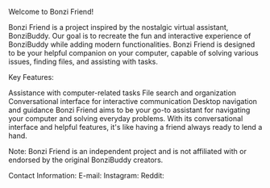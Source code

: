 Welcome to Bonzi Friend!

Bonzi Friend is a project inspired by the nostalgic virtual assistant, BonziBuddy. Our goal is to recreate the fun and interactive experience of BonziBuddy while adding modern functionalities. Bonzi Friend is designed to be your helpful companion on your computer, capable of solving various issues, finding files, and assisting with tasks.

Key Features:

Assistance with computer-related tasks
File search and organization
Conversational interface for interactive communication
Desktop navigation and guidance
Bonzi Friend aims to be your go-to assistant for navigating your computer and solving everyday problems. With its conversational interface and helpful features, it's like having a friend always ready to lend a hand.

Note: Bonzi Friend is an independent project and is not affiliated with or endorsed by the original BonziBuddy creators.

Contact Information:
E-mail: 
Instagram: 
Reddit: 
